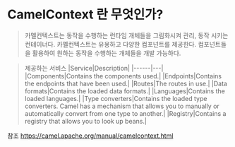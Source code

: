 # CamelContext 란 무엇인가?

>카멜컨텍스트는 동작을 수행하는 런타임 개체들을 그림화시켜 관리, 동작 시키는 컨테이너다.
>카멜컨텍스트는 유용하고 다양한 컴포넌트를 제공한다.
>컴포넌트들을 활용하여 원하는 동작을 수행하는 개체들을 개발 가능하다.

>제공하는 서비스
|Service|Description|
|------|---|
|Components|Contains the components used.|
|Endpoints|Contains the endpoints that have been used.|
|Routes|The routes in use.|
|Data formats|Contains the loaded data formats.|
|Languages|Contains the loaded languages.|
|Type converters|Contains the loaded type converters. Camel has a mechanism that allows you to manually or automatically convert from one type to another.|
|Registry|Contains a registry that allows you to look up beans.|
       

















참조 https://camel.apache.org/manual/camelcontext.html
